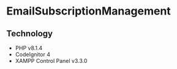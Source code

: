 # EmailSubscriptionManagement

## Technology
- PHP v8.1.4
- CodeIgnitor 4
- XAMPP Control Panel v3.3.0
